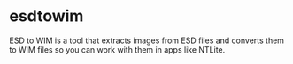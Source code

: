# esdtowim
ESD to WIM is a tool that extracts images from ESD files and converts them to WIM files so you can work with them in apps like NTLite.
